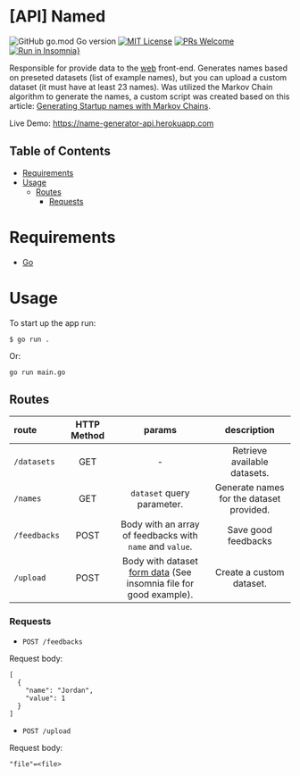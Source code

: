 # [API] Named
![GitHub go.mod Go version](https://img.shields.io/github/go-mod/go-version/diegovictor/named-api?style=flat-square)
[![MIT License](https://img.shields.io/badge/license-MIT-green?style=flat-square)](https://raw.githubusercontent.com/DiegoVictor/named-api/main/LICENSE)
[![PRs Welcome](https://img.shields.io/badge/PRs-welcome-brightgreen.svg?style=flat-square)](http://makeapullrequest.com)<br>
[![Run in Insomnia}](https://insomnia.rest/images/run.svg)](https://insomnia.rest/run/?label=Named&uri=https%3A%2F%2Fraw.githubusercontent.com%2FDiegoVictor%2Fnamed-api%2Fmain%2FInsomnia_2022-01-30.json)

Responsible for provide data to the [web](https://github.com/DiegoVictor/named-web) front-end. Generates names based on preseted datasets (list of example names), but you can upload a custom dataset (it must have at least 23 names). Was utilized the Markov Chain algorithm to generate the names, a custom script was created based on this article: [Generating Startup names with Markov Chains](https://towardsdatascience.com/generating-startup-names-with-markov-chains-2a33030a4ac0).

Live Demo: https://name-generator-api.herokuapp.com

## Table of Contents
* [Requirements](#requirements)
* [Usage](#usage)
  * [Routes](#routes)
    * [Requests](#requests)

# Requirements
* [Go](https://go.dev/)

# Usage
To start up the app run:
```
$ go run .
```
Or:
```
go run main.go
```

## Routes
|route|HTTP Method|params|description
|:---|:---:|:---:|:---:
|`/datasets`|GET| - |Retrieve available datasets.
|`/names`|GET|`dataset` query parameter.|Generate names for the dataset provided.
|`/feedbacks`|POST|Body with an array of feedbacks with `name` and `value`.|Save good feedbacks
|`/upload`|POST|Body with dataset [form data](https://developer.mozilla.org/docs/Web/API/FormData) (See insomnia file for good example).|Create a custom dataset.


### Requests
* `POST /feedbacks`

Request body:
```
[
  {
    "name": "Jordan",
    "value": 1
  }
]
```

* `POST /upload`

Request body:
```
"file"=<file>
```

